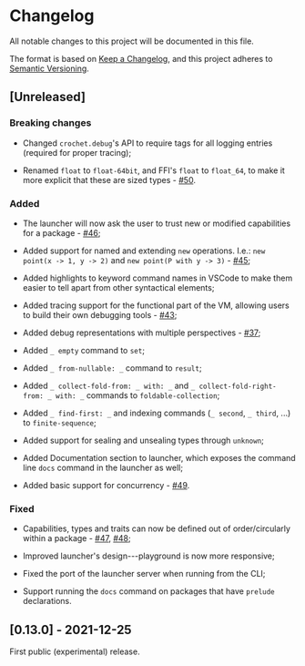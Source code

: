 # Changelog

All notable changes to this project will be documented in this file.

The format is based on [Keep a Changelog](https://keepachangelog.com/en/1.0.0/),
and this project adheres to [Semantic Versioning](https://semver.org/spec/v2.0.0.html).

## [Unreleased]

### Breaking changes

- Changed `crochet.debug`'s API to require tags for all logging entries (required for proper tracing);

- Renamed `float` to `float-64bit`, and FFI's `float` to `float_64`, to make it more explicit that these are sized types - [#50](https://github.com/qteatime/crochet/pull/50).

### Added

- The launcher will now ask the user to trust new or modified capabilities for a package - [#46](https://github.com/qteatime/crochet/pull/46);

- Added support for named and extending `new` operations. I.e.: `new point(x -> 1, y -> 2)` and `new point(P with y -> 3)` - [#45](https://github.com/qteatime/crochet/pull/45);

- Added highlights to keyword command names in VSCode to make them easier to tell apart from other syntactical elements;

- Added tracing support for the functional part of the VM, allowing users to build their own debugging tools - [#43](https://github.com/qteatime/crochet/pull/43);

- Added debug representations with multiple perspectives - [#37](https://github.com/qteatime/crochet/pull/37);

- Added `_ empty` command to `set`;

- Added `_ from-nullable: _` command to `result`;

- Added `_ collect-fold-from: _ with: _` and `_ collect-fold-right-from: _ with: _` commands to `foldable-collection`;

- Added `_ find-first: _` and indexing commands (`_ second`, `_ third`, ...) to `finite-sequence`;

- Added support for sealing and unsealing types through `unknown`;

- Added Documentation section to launcher, which exposes the command line `docs` command in the launcher as well;

- Added basic support for concurrency - [#49](https://github.com/qteatime/crochet/pull/49).

### Fixed

- Capabilities, types and traits can now be defined out of order/circularly within a package - [#47](https://github.com/qteatime/crochet/pull/47), [#48](https://github.com/qteatime/crochet/pull/48);

- Improved launcher's design---playground is now more responsive;

- Fixed the port of the launcher server when running from the CLI;

- Support running the `docs` command on packages that have `prelude` declarations.

## [0.13.0] - 2021-12-25

First public (experimental) release.
